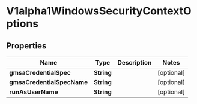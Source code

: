 

# V1alpha1WindowsSecurityContextOptions

## Properties

Name | Type | Description | Notes
------------ | ------------- | ------------- | -------------
**gmsaCredentialSpec** | **String** |  |  [optional]
**gmsaCredentialSpecName** | **String** |  |  [optional]
**runAsUserName** | **String** |  |  [optional]



